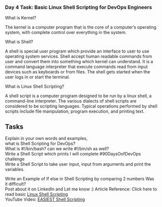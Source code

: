 <h3>Day 4 Task: Basic Linux Shell Scripting for DevOps Engineers</h3>
<p>
What is Kernel?</p>
<p>The kernel is a computer program that is the core of a computer’s operating system, with complete control over everything in the system.
</p><p>
What is Shell?
</p><p>

A shell is special user program which provide an interface to user to use operating system services. Shell accept human readable commands from user and convert them into something which kernel can understand. It is a command language interpreter that execute commands read from input devices such as keyboards or from files. The shell gets started when the user logs in or start the terminal.
</p><p>
What is Linux Shell Scripting?</p><p>
A shell script is a computer program designed to be run by a linux shell, a command-line interpreter. The various dialects of shell scripts are considered to be scripting languages. Typical operations performed by shell scripts include file manipulation, program execution, and printing text.
</p>
<h2>
Tasks
</h2>
<p>
Explain in your own words and examples,<br> what is Shell Scripting for DevOps? <br>
What is #!/bin/bash? can we write #!/bin/sh as well?<br>
Write a Shell Script which prints I will complete #90DaysOofDevOps challenge<br>
Write a Shell Script to take user input, input from arguments and print the variables.<br>

Write an Example of If else in Shell Scripting by comparing 2 numbers
Was it difficult?
<br>
Post about it on LinkedIn and Let me know :)
Article Reference: Click here to read basic [Linux Shell Scripting](https://devopscube.com/linux-shell-scripting-for-devops/)
<br>
YouTube Video: [EASIEST Shell Scripting](https://www.youtube.com/watch?v=_-D6gkRj7xc&list=PLlfy9GnSVerQr-Se9JRE_tZJk3OUoHCkh&index=3) 